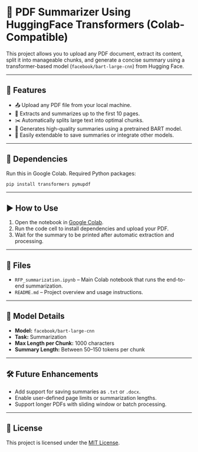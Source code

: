 
# 📄 PDF Summarizer Using HuggingFace Transformers (Colab-Compatible)

This project allows you to upload any PDF document, extract its content, split it into manageable chunks, and generate a concise summary using a transformer-based model (`facebook/bart-large-cnn`) from Hugging Face.

---

## 🚀 Features

- 📤 Upload any PDF file from your local machine.
- 📖 Extracts and summarizes up to the first 10 pages.
- ✂️ Automatically splits large text into optimal chunks.
- 🧠 Generates high-quality summaries using a pretrained BART model.
- 🧾 Easily extendable to save summaries or integrate other models.

---

## 🔧 Dependencies

Run this in Google Colab. Required Python packages:

```bash
pip install transformers pymupdf
```

---

## ▶️ How to Use

1. Open the notebook in [Google Colab](https://colab.research.google.com).
2. Run the code cell to install dependencies and upload your PDF.
3. Wait for the summary to be printed after automatic extraction and processing.

---

## 📁 Files

- `RFP_summarization.ipynb` – Main Colab notebook that runs the end-to-end summarization.
- `README.md` – Project overview and usage instructions.

---

## 🧠 Model Details

- **Model:** `facebook/bart-large-cnn`
- **Task:** Summarization
- **Max Length per Chunk:** 1000 characters
- **Summary Length:** Between 50–150 tokens per chunk

---

## 🛠️ Future Enhancements

- Add support for saving summaries as `.txt` or `.docx`.
- Enable user-defined page limits or summarization lengths.
- Support longer PDFs with sliding window or batch processing.

---

## 📜 License

This project is licensed under the [MIT License](LICENSE).
